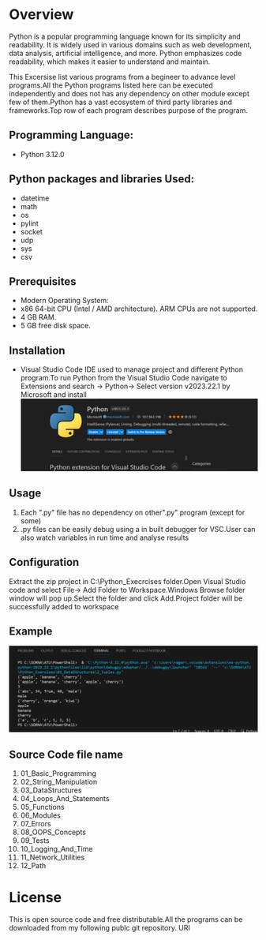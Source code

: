 # Overview

Python is a popular programming language known for its simplicity and readability. It is widely used in various domains such as web development, data analysis, artificial intelligence, and more. Python emphasizes code readability, which makes it easier to understand and maintain.

This Excersise list various programs from a begineer to advance level programs.All the Python programs listed here can be executed independently and does not has any dependency on other module except few of them.Python has a vast ecosystem of third party libraries and frameworks.Top row of each program describes purpose of the program.


## Programming Language:

+ Python 3.12.0
  
 ## Python packages and libraries Used:

+ datetime
+ math
+ os
+ pylint
+ socket
+ udp
+ sys
+ csv 

## Prerequisites

+ Modern Operating System:
+ x86 64-bit CPU (Intel / AMD architecture). ARM CPUs are not supported.
+ 4 GB RAM.
+ 5 GB free disk space.
  
  
## Installation

+ Visual Studio Code IDE used to manage project and different Python program.To run Python from the Visual Studio Code navigate to Extensions and search -> Python-> Select version v2023.22.1 by Microsoft and install
![Alt text](Python_ext_VSC.png)  


## Usage

1. Each ".py" file has no dependency on other".py" program (except for some)
2. .py files can be easily debug using a in built debugger for VSC.User can also watch variables in run time and analyse results
   
   
## Configuration
Extract the zip project in C:\Python_Execrcises folder.Open Visual Studio code and select File-> Add  Folder to Workspace.Windows Browse folder window will pop up.Select the folder and click Add.Project folder will be successfully added to workspace

## Example

![Alt text](Example.png)  


## Source Code file name

1. 01_Basic_Programming
2. 02_String_Manipulation
3. 03_DataStructures
4. 04_Loops_And_Statements
5. 05_Functions
6. 06_Modules
7. 07_Errors
8. 08_OOPS_Concepts
9. 09_Tests
10. 10_Logging_And_Time
11. 11_Network_Utilities
12. 12_Path
   

# License
This is open source code and free distributable.All the programs can be downloaded from my following publc git repository.
URI